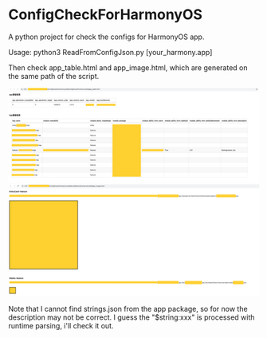 # ConfigCheckForHarmonyOS
A python project for check the configs for HarmonyOS app.

Usage:
python3 ReadFromConfigJson.py [your_harmony.app]

Then check app_table.html and app_image.html, which are generated on the same path of the script.

![image](https://github.com/luxurymask/ConfigCheckForHarmonyOS/blob/main/example_image/example_imagehtml.png)
![image](https://github.com/luxurymask/ConfigCheckForHarmonyOS/blob/main/example_image/example_tablehtml.png)

Note that I cannot find strings.json from the app package, so for now the description may not be correct. I guess the "$string:xxx" is processed with runtime parsing, i'll check it out.
